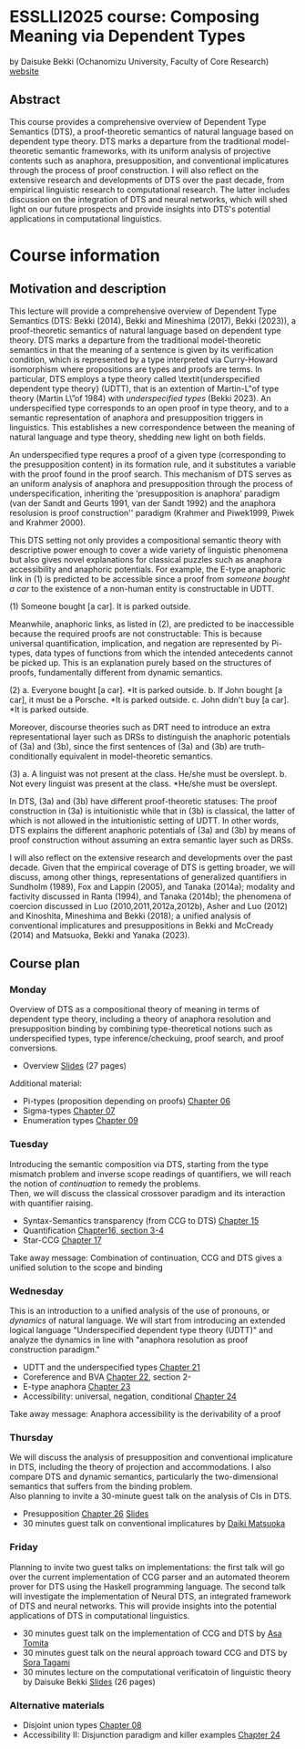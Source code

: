 # ESSLLI2025 course: Composing Meaning via Dependent Types

by Daisuke Bekki (Ochanomizu University, Faculty of Core Research) [website](https://github.com/DaisukeBekki)

## Abstract

This course provides a comprehensive overview of Dependent Type Semantics (DTS), a proof-theoretic semantics of natural language based on dependent type theory. DTS marks a departure from the traditional model-theoretic semantic frameworks, with its uniform analysis of projective contents such as anaphora, presupposition, and conventional implicatures through the process of proof construction. I will also reflect on the extensive research and developments of DTS over the past decade, from empirical linguistic research to computational research.  The latter includes discussion on the integration of DTS and neural networks, which will shed light on our future prospects and provide insights into DTS's potential applications in computational linguistics.

# Course information

## Motivation and description

This lecture will provide a comprehensive overview of Dependent Type Semantics (DTS: Bekki (2014), Bekki and Mineshima (2017), Bekki (2023)), a proof-theoretic semantics of natural language based on dependent type theory.  DTS marks a departure from the traditional model-theoretic semantics
in that the meaning of a sentence is given by its verification condition, which is represented by a type interpreted via Curry-Howard isomorphism where propositions are types and proofs are terms.
In particular, DTS employs a type theory called \textit{underspecified dependent type theory} (UDTT), that is an extention of Martin-L\"of type theory (Martin L\”of 1984) with *underspecified types* (Bekki 2023).  An underspecified type corresponds to an open proof in type theory, and to a semantic representation of anaphora and presupposition triggers in linguistics.  This establishes a new correspondence between the meaning of natural language and type theory, shedding new light on both fields.

An underspecified type requres a proof of a given type (corresponding to the presupposition content) in its formation rule, and it substitutes a variable with the proof found in the proof search.
This mechanism of DTS serves as an uniform analysis of anaphora and presupposition through the process of underspecification, inheriting the ‘presupposition is anaphora’ paradigm (van der Sandt and Geurts 1991, van der Sandt 1992) and the anaphora resolusion is proof construction'' paradigm (Krahmer and Piwek1999, Piwek and Krahmer 2000).

This DTS setting not only provides a compositional semantic theory with descriptive power enough to cover a wide variety of linguistic phenomena but also gives novel explanations for classical puzzles such as anaphora accessibility and anaphoric potentials.
For example, the E-type anaphoric link in (1) is predicted to be accessible since a proof from _someone bought a car_ to the existence of a non-human entity is constructable in UDTT.

(1)  Someone bought [a car].  It is parked outside.

Meanwhile, anaphoric links, as listed in (2), are predicted to be inaccessible because the required proofs are not constructable:
This is because universal quantification, implication, and negation are represented by Pi-types, data types of functions from which the intended antecedents cannot be picked up.  This is an explanation purely based on the structures of proofs, fundamentally different from dynamic semantics.

(2) a. Everyone bought [a car].  *It is parked outside.
     b. If John bought [a car], it must be a Porsche.  *It is parked outside.
     c. John didn't buy [a car].  *It is parked outside.

Moreover, discourse theories such as DRT need to introduce an extra representational layer such as DRSs to distinguish the anaphoric potentials of (3a) and (3b), since the first sentences of (3a) and (3b) are truth-conditionally equivalent in model-theoretic semantics.

(3) a. A linguist was not present at the class.  He/she must be overslept.
      b. Not every linguist was present at the class.  *He/she must be overslept.

In DTS, (3a) and (3b) have different proof-theoretic statuses: The proof construction in (3a) is intuitionistic while that in (3b) is classical, the latter of which is not allowed in the intuitionistic setting of UDTT.  In other words, DTS explains the different anaphoric potentials of (3a) and (3b) by means of proof construction without assuming an extra semantic layer such as DRSs.

I will also reflect on the extensive research and developments over the past decade.
Given that the empirical coverage of DTS is getting broader, we will discuss, among other things, representations of generalized quantifiers in Sundholm (1989), Fox and Lappin (2005), and Tanaka (2014a); modality and factivity discussed in Ranta (1994), and Tanaka (2014b); the phenomena of coercion discussed in Luo (2010,2011,2012a,2012b), Asher and Luo (2012) and Kinoshita, Mineshima and Bekki (2018); a unified analysis of conventional implicatures and presuppositions in Bekki and McCready (2014) and Matsuoka, Bekki and Yanaka (2023).

## Course plan

### Monday

Overview of DTS as a compositional theory of meaning in terms of dependent type theory, including a theory of anaphora resolution and presupposition binding by combining type-theoretical notions such as underspecified types, type inference/checkuing, proof search, and proof conversions.

- Overview [Slides](Bekki2025ESSLLIday1.pdf) (27 pages)

Additional material:
- Pi-types (proposition depending on proofs) [Chapter 06](DTSbookChapter06.pdf)
- Sigma-types [Chapter 07](DTSbookChapter07.pdf)
- Enumeration types [Chapter 09](DTSbookChapter09.pdf)

### Tuesday

Introducing the semantic composition via DTS, starting from the type mismatch problem and inverse scope readings of quantifiers, we will reach the notion of _continuation_ to remedy the problems.  
Then, we will discuss the classical crossover paradigm and its interaction with quantifier raising.

- Syntax-Semantics transparency (from CCG to DTS) [Chapter 15](DTSbookChapter15.pdf)
- Quantification [Chapter16, section 3-4](DTSbookChapter16.pdf)
- Star-CCG [Chapter 17](DTSbookChapter17.pdf)

Take away message: Combination of continuation, CCG and DTS gives a unified solution to the scope and binding  

### Wednesday

This is an introduction to a unified analysis of the use of pronouns, or _dynamics_ of natural language.
We will start from introducing an extended logical language "Underspecified dependent type theory (UDTT)" and analyze the dynamics in line with "anaphora resolution as proof construction paradigm."

- UDTT and the underspecified types [Chapter 21](DTSbookChapter21.pdf)
- Coreference and BVA [Chapter 22](DTSbookChapter22.pdf), section 2-
- E-type anaphora [Chapter 23](DTSbookChapter23.pdf)
- Accessibility: universal, negation, conditional [Chapter 24](DTSbookChapter24.pdf)

Take away message: Anaphora accessibility is the derivability of a proof

### Thursday

We will discuss the analysis of presupposition and conventional implicature in DTS, including the theory of projection and accommodations.  I also compare DTS and dynamic semantics, particularly the two-dimensional semantics that suffers from the binding problem.  
Also planning to invite a 30-minute guest talk on the analysis of CIs in DTS.

- Presupposition [Chapter 26](DTSbookChapter26.pdf) [Slides](2025ESSLLI_matsuoka.pdf)
- 30 minutes guest talk on conventional implicatures by [Daiki Matsuoka](https://daiki-matsuoka.com/)

### Friday

Planning to invite two guest talks on implementations: the first talk will go over the current implementation of CCG parser and an automated theorem prover for DTS using the Haskell programming language.  The second talk will investigate the implementation of Neural DTS, an integrated framework of DTS and neural networks.  This will provide insights into the potential applications of DTS in computational linguistics.

- 30 minutes guest talk on the implementation of CCG and DTS by [Asa Tomita](https://morning85.github.io/) 
- 30 minutes guest talk on the neural approach toward CCG and DTS by [Sora Tagami](https://www.linkedin.com/in/bluesky0906) 
- 30 minutes lecture on the computational verificatoin of linguistic theory by Daisuke Bekki [Slides](Bekki2025ESSLLIday5.pdf) (26 pages)

### Alternative materials

- Disjoint union types [Chapter 08](DTSbookChapter08.pdf)
- Accessibility II: Disjunction paradigm and killer examples [Chapter 24](DTSbookChapter24.pdf)
